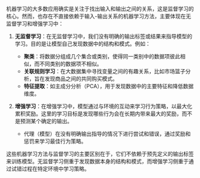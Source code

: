 机器学习的大多数应用确实是关注于找出输入和输出之间的关系，这是监督学习的核心。然而，也存在不直接依赖于输入-输出关系的机器学习方法，主要体现在无监督学习和增强学习中：

1. **无监督学习**：在无监督学习中，我们没有明确的输出标签或结果来指导模型的学习。目的是让模型自己发现数据中的结构和模式。例如：
   - **聚类**：将数据分组成几个集合或类别，使得同一类别中的数据项彼此相似，而不同类别的数据项不相似。
   - **关联规则学习**：在大数据集中寻找变量之间的有趣关系，比如市场篮子分析，旨在发现商品之间的共同购买模式。
   - **特征提取**：如主成分分析（PCA），用于发现数据中的主要特征和降低数据维度。

2. **增强学习**：在增强学习中，模型通过与环境的互动来学习行为策略，以最大化累积奖励。这里的学习目标是发现哪些行为会在长期内带来最大的奖励，而不是预测某个确定的输出。
   - 代理（模型）在没有明确输出指导的情况下进行尝试和错误，通过奖励和惩罚来学习最佳行为策略。

这些机器学习方法与监督学习的主要区别在于，它们不依赖于预先定义的输出标签来训练模型。无监督学习侧重于发现数据本身的结构和模式，而增强学习侧重于通过试错过程在特定环境中学习策略。